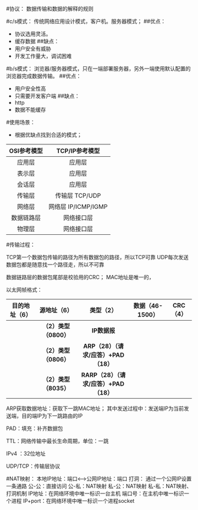 #协议：
数据传输和数据的解释的规则


#c/s模式：
传统网络应用设计模式，客户机。服务器模式；
##优点：
- 协议选用灵活。
- 缓存数据
##缺点：
- 用户安全有威胁
- 开发工作量大，调试困难


#b/s模式：
浏览器/服务器模式，只在一端部署服务器，另外一端使用默认配置的浏览器完成数据传输。
##优点：
- 用户安全性高
- 只需要开发客户端
##缺点：
- http
- 数据不能缓存



#使用场景：
- 根据优缺点找到合适的模式；

OSI参考模型|TCP/IP参考模型
:-:|:-:|
应用层| 应用层
表示层|应用层
会话层| 应用层
传输层|传输层           TCP/UDP
网络层|网络层           IP/ICMP/IGMP
数据链路层| 网络接口层
物理层|  网络接口层



#传输过程：

TCP第一个数据包传输的路径为所有数据包的路径，所以TCP可靠
UDP每次发送数据包都是随意找一个路径走，所以不可靠

数据链路层的数据包尾部是校验用的CRC；
MAC地址是唯一的， 

以太网帧格式：

目的地址（6）| 源地址（6）|类型（2）|数据（46-1500）|CRC（4）
:-:|:-:|:-:|:-:|:-:|
 | |**（2）类型（0800）**|**IP数据报**| |
 | |**（2）类型（0806）**|**ARP（28）（请求/应答）+PAD（18）**| |
 | |**（2）类型（8035）**|**RARP（28）（请求/应答）+PAD（18）**| |

ARP获取数据地址：获取下一跳MAC地址；
其中发送过程中：发送端IP为当前发送端，目的端IP为下一跳路由的IP

PAD：填充：补齐数据包

TTL：网络传输中最长生命周期，单位：一跳
 

IPv4 ：32位地址 

UDP/TCP：传输层协议

#NAT映射：
 本地IP地址：端口<-->公网IP地址：端口
 打洞： 通过一个公网IP设置一条通路
 公-公：直接访问
 公-私：NAT映射
 私-公：NAT映射
 私-私：NAT映射、打洞机制
IP地址：在网络环境中唯一标识一台主机
端口号：在主机中唯一标识一个进程
IP+port：在网络环境中唯一标识一个进程socket